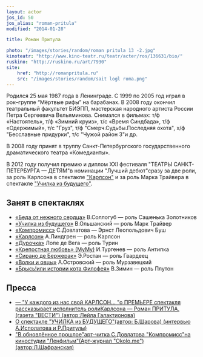 ```yaml
---
layout: actor
jos_id: 50
jos_alias: "roman-pritula"
modified: "2014-01-28"

title: Роман Притула

photo: "/images/stories/random/roman pritula 13 -2.jpg"
kinoteatr: "http://www.kino-teatr.ru/teatr/acter/ros/136631/bio/"
ruskino: "http://ruskino.ru/art/7930"
site:
	href: "http://romanpritula.ru"
	src: "/images/stories/random/sait logl roma.png"
---
```


Родился 25 мая 1987 года в Ленинграде. С 1999 по 2005 год играл в рок–группе “Мёртвые рифы” на барабанах. В 2008 году окончил театральный факультет БИЭПП, мастерская народного артиста России Петра Сергеевича Вельяминова. Снимался в фильмах: т/ф «Настоятель», т/ф «Зимний круиз», т/с «Время Синдбада», т/ф «Одержимый», т/с "Груз", т/ф "Смерч.Судьбы.Последняя охота", х/ф "Бесславные придурки", т/с "Чужой район 3"и др.

В 2008 году принят в труппу Санкт-Петербургского государственного драматического театра «Комедианты».

В 2012 году получил премию и диплом ХХI фестиваля "ТЕАТРЫ САНКТ-ПЕТЕРБУРГА — ДЕТЯМ"в номинации "Лучший дебют"сразу за две роли, за роль Карлсона в спектакле ["Карлсон"](147-karlson.html) и за роль Марка Трайвера в спектакле ["Училка из будущего"](90-ychilka.html).

## Занят в спектаклях

- [«Беда от нежного сердца»](39-beda-ot-neghnogo-serdca.html) В.Соллогуб — роль Сашенька Золотников
- [«Училка из будущего»](90-ychilka.html) В.Ольшанский — роль Марк Трайвер
- [«Компромисс»](282-kompromiss-sdovlatov.html) С.Довлатова — Эрнст Леопольдович Буш
- [«Карлсон»](147-karlson.html) А.Линдгрен — роль Карлсон
- [«Дурочка»](44-dyrochka.html) Лопе де Вега — роль Турин
- [«Крепостная любовь» (МуМу)](46-mumu.html) И.Тургенев — роль Антипка
- [«Сирано де Бержерак»](60-sirano-de-bergerak.html) Э.Ростан — роль Гвардеец
- [«Волки и овцы»](42-volki-i-ovci.html) А.Островский — роль Мурзавецкий
- [«Брысь!или истории кота Филофея»](40-bris-ili-istoria-kota-filifeia.html) В.Зимин — роль Плутон

## Пресса

- [— "У каждого из нас свой КАРЛСОН… "о ПРЕМЬЕРЕ спектакля рассказывает исполнитель роли](47-y-kajdogo-svoi-karlson.html)[](47-y-kajdogo-svoi-karlson.html)[Карлсона — Роман ПРИТУЛА. (газета "ВЕСТИ") (автор:Лейла Галактионова)](47-y-kajdogo-svoi-karlson.html)
- [О спектакле "УЧИЛКА из БУДУЩЕГО"(автор: Б.Шарова) (интервью А.Исполатова и Р.Притулы)](105-ychilka-pressa.html)
- ["В обновлённое прошлое"арт-читка С.Довлатова "Компромисс"на киностудии "Ленфильм"(Арт-журнал "Оkolo.me")(автор:Л.Шафранская)](259-art-chitka-kompromiss-dovlatov.html)